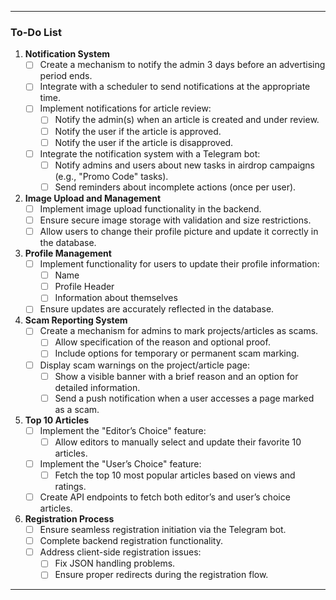 
---

### To-Do List

1. **Notification System**
    - [ ] Create a mechanism to notify the admin 3 days before an advertising period ends.
    - [ ] Integrate with a scheduler to send notifications at the appropriate time.
    - [ ] Implement notifications for article review:
        - [ ] Notify the admin(s) when an article is created and under review.
        - [ ] Notify the user if the article is approved.
        - [ ] Notify the user if the article is disapproved.
    - [ ] Integrate the notification system with a Telegram bot:
        - [ ] Notify admins and users about new tasks in airdrop campaigns (e.g., "Promo Code" tasks).
        - [ ] Send reminders about incomplete actions (once per user).
2. **Image Upload and Management**
    - [ ] Implement image upload functionality in the backend.
    - [ ] Ensure secure image storage with validation and size restrictions.
    - [ ] Allow users to change their profile picture and update it correctly in the database.

3. **Profile Management**
    - [ ] Implement functionality for users to update their profile information:
        - [ ] Name
        - [ ] Profile Header
        - [ ] Information about themselves
    - [ ] Ensure updates are accurately reflected in the database.

4. **Scam Reporting System**
    - [ ] Create a mechanism for admins to mark projects/articles as scams.
        - [ ] Allow specification of the reason and optional proof.
        - [ ] Include options for temporary or permanent scam marking.
    - [ ] Display scam warnings on the project/article page:
        - [ ] Show a visible banner with a brief reason and an option for detailed information.
        - [ ] Send a push notification when a user accesses a page marked as a scam.

5. **Top 10 Articles**
    - [ ] Implement the "Editor’s Choice" feature:
        - [ ] Allow editors to manually select and update their favorite 10 articles.
    - [ ] Implement the "User’s Choice" feature:
        - [ ] Fetch the top 10 most popular articles based on views and ratings.
    - [ ] Create API endpoints to fetch both editor’s and user’s choice articles.

6. **Registration Process**
    - [ ] Ensure seamless registration initiation via the Telegram bot.
    - [ ] Complete backend registration functionality.
    - [ ] Address client-side registration issues:
        - [ ] Fix JSON handling problems.
        - [ ] Ensure proper redirects during the registration flow.

---
